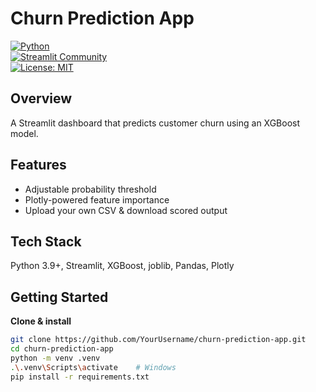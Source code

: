 #  Churn Prediction App

[![Python](https://img.shields.io/badge/python-3.9%2B-blue)](https://www.python.org/)  
[![Streamlit Community](https://static.streamlit.io/badges/streamlit_badge_black_white.svg)](https://share.streamlit.io/)  
[![License: MIT](https://img.shields.io/badge/License-MIT-green.svg)](./LICENSE)

##  Overview  
A Streamlit dashboard that predicts customer churn using an XGBoost model.

## Features  
- Adjustable probability threshold  
- Plotly-powered feature importance  
- Upload your own CSV & download scored output  

## Tech Stack  
Python 3.9+, Streamlit, XGBoost, joblib, Pandas, Plotly

## Getting Started

**Clone & install**  
```bash
git clone https://github.com/YourUsername/churn-prediction-app.git
cd churn-prediction-app
python -m venv .venv
.\.venv\Scripts\activate    # Windows
pip install -r requirements.txt

